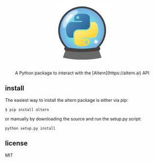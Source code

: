 <p align="center">
  <a href="https://altern.ai">
    <img src="ast/altern-python.png" alt="Altern For Python" />
  </a>

</p>

<p align="center">A Python package to interact with the [Altern](https://altern.ai) API</p>

install
--------

The easiest way to install the altern package is either via pip:

```
$ pip install altern
```

or manually by downloading the source and run the setup.py script:

```
python setup.py install
```

license
-------

MIT

